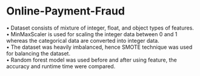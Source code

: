 # Online-Payment-Fraud

•	Dataset consists of mixture of integer, float, and object types of features.<br>
•	MinMaxScaler is used for scaling the integer data between 0 and 1 whereas the categorical data are converted into integer data.<br>
•	The dataset was heavily imbalanced, hence SMOTE technique was used for balancing the dataset.<br>
•	Random forest model was used before and after using feature, the accuracy and runtime time were compared.<br>

